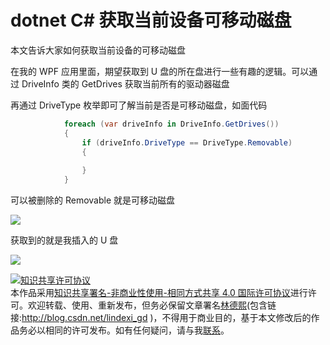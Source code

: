 
# dotnet C# 获取当前设备可移动磁盘

本文告诉大家如何获取当前设备的可移动磁盘

<!--more-->


<!-- CreateTime:2021/11/30 8:48:02 -->

<!-- 发布 -->

在我的 WPF 应用里面，期望获取到 U 盘的所在盘进行一些有趣的逻辑。可以通过 DriveInfo 类的 GetDrives 获取当前所有的驱动器磁盘

再通过 DriveType 枚举即可了解当前是否是可移动磁盘，如面代码

```csharp
            foreach (var driveInfo in DriveInfo.GetDrives())
            {
                if (driveInfo.DriveType == DriveType.Removable)
                {
                    
                }
            }
```

可以被删除的 Removable 就是可移动磁盘

<!-- ![](image/dotnet C# 获取当前设备可移动磁盘/dotnet C# 获取当前设备可移动磁盘0.png) -->

![](http://image.acmx.xyz/lindexi%2F20211130852167894.jpg)

获取到的就是我插入的 U 盘

<!-- ![](image/dotnet C# 获取当前设备可移动磁盘/dotnet C# 获取当前设备可移动磁盘1.png) -->

![](http://image.acmx.xyz/lindexi%2F20211130853222901.jpg)





<a rel="license" href="http://creativecommons.org/licenses/by-nc-sa/4.0/"><img alt="知识共享许可协议" style="border-width:0" src="https://licensebuttons.net/l/by-nc-sa/4.0/88x31.png" /></a><br />本作品采用<a rel="license" href="http://creativecommons.org/licenses/by-nc-sa/4.0/">知识共享署名-非商业性使用-相同方式共享 4.0 国际许可协议</a>进行许可。欢迎转载、使用、重新发布，但务必保留文章署名[林德熙](http://blog.csdn.net/lindexi_gd)(包含链接:http://blog.csdn.net/lindexi_gd )，不得用于商业目的，基于本文修改后的作品务必以相同的许可发布。如有任何疑问，请与我[联系](mailto:lindexi_gd@163.com)。